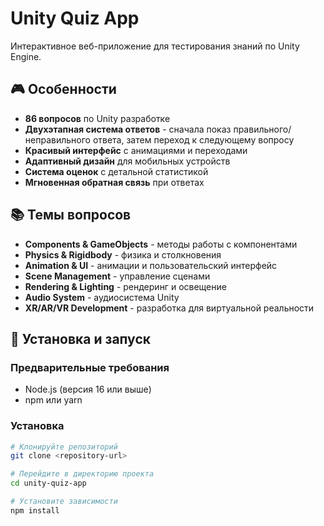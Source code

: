 # Unity Quiz App

Интерактивное веб-приложение для тестирования знаний по Unity Engine.

## 🎮 Особенности

-   **86 вопросов** по Unity разработке
-   **Двухэтапная система ответов** - сначала показ правильного/неправильного ответа, затем переход к следующему вопросу
-   **Красивый интерфейс** с анимациями и переходами
-   **Адаптивный дизайн** для мобильных устройств
-   **Система оценок** с детальной статистикой
-   **Мгновенная обратная связь** при ответах

## 📚 Темы вопросов

-   **Components & GameObjects** - методы работы с компонентами
-   **Physics & Rigidbody** - физика и столкновения
-   **Animation & UI** - анимации и пользовательский интерфейс
-   **Scene Management** - управление сценами
-   **Rendering & Lighting** - рендеринг и освещение
-   **Audio System** - аудиосистема Unity
-   **XR/AR/VR Development** - разработка для виртуальной реальности

## 🚀 Установка и запуск

### Предварительные требования

-   Node.js (версия 16 или выше)
-   npm или yarn

### Установка

```bash
# Клонируйте репозиторий
git clone <repository-url>

# Перейдите в директорию проекта
cd unity-quiz-app

# Установите зависимости
npm install
```
